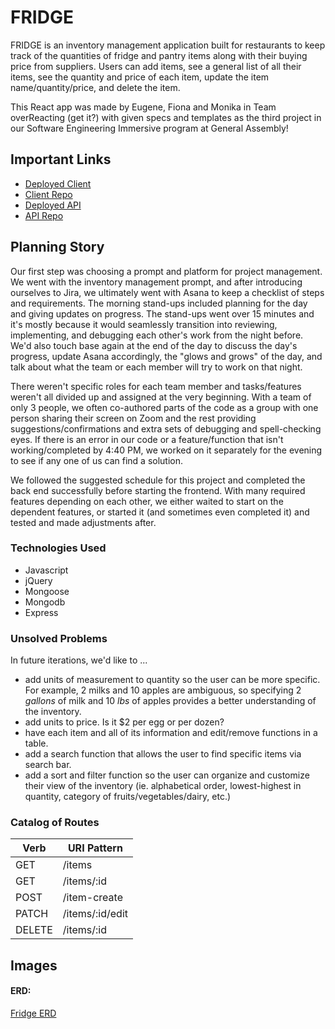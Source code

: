# FRIDGE

FRIDGE is an inventory management application built for restaurants to keep track of the quantities of fridge and pantry items along with their buying price from suppliers. Users can add items, see a general list of all their items, see the quantity and price of each item, update the item name/quantity/price, and delete the item.

This React app was made by Eugene, Fiona and Monika in Team overReacting (get it?) with given specs and templates as the third project in our Software Engineering Immersive program at General Assembly!

## Important Links

- [Deployed Client](https://eugene-damiani.github.io/fridge-client/)
- [Client Repo](hhttps://github.com/Eugene-Damiani/fridge-client)
- [Deployed API](https://tranquil-crag-61634.herokuapp.com)
- [API Repo](https://github.com/Eugene-Damiani/fridge-api)

## Planning Story

Our first step was choosing a prompt and platform for project management. We went with the inventory management prompt, and after introducing ourselves to Jira, we ultimately went with Asana to keep a checklist of steps and requirements. The morning stand-ups included planning for the day and giving updates on progress. The stand-ups went over 15 minutes and it's mostly because it would seamlessly transition into reviewing, implementing, and debugging each other's work from the night before. We'd also touch base again at the end of the day to discuss the day's progress, update Asana accordingly, the "glows and grows" of the day, and talk about what the team or each member will try to work on that night.

There weren't specific roles for each team member and tasks/features weren't all divided up and assigned at the very beginning. With a team of only 3 people, we often co-authored parts of the code as a group with one person sharing their screen on Zoom and the rest providing suggestions/confirmations and extra sets of debugging and spell-checking eyes. If there is an error in our code or a feature/function that isn't working/completed by 4:40 PM, we worked on it separately for the evening to see if any one of us can find a solution.

We followed the suggested schedule for this project and completed the back end successfully before starting the frontend. With many required features depending on each other, we either waited to start on the dependent features, or started it (and sometimes even completed it) and tested and made adjustments after.

### Technologies Used

- Javascript
- jQuery
- Mongoose
- Mongodb
- Express

### Unsolved Problems

In future iterations, we'd like to ...

- add units of measurement to quantity so the user can be more specific. For example, 2 milks and 10 apples are ambiguous, so specifying 2 *gallons* of milk and 10 *lbs* of apples provides a better understanding of the inventory.
- add units to price. Is it $2 per egg or per dozen?
- have each item and all of its information and edit/remove functions in a table.
- add a search function that allows the user to find specific items via search bar.
- add a sort and filter function so the user can organize and customize their view of the inventory (ie. alphabetical order, lowest-highest in quantity, category of fruits/vegetables/dairy, etc.)

### Catalog of Routes

Verb         |	URI Pattern
------------ | -------------
GET | /items
GET | /items/:id
POST | /item-create
PATCH | /items/:id/edit
DELETE | /items/:id

## Images

#### ERD:
[Fridge ERD](https://i.imgur.com/VZsODo8.png)
